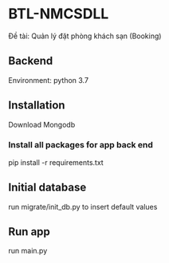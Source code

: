 # BTL-NMCSDLL
Đề tài: Quản lý đặt phòng khách sạn (Booking)

## Backend 
Environment: python 3.7

## Installation
Download Mongodb 

### Install all packages for app back end

pip install -r requirements.txt

## Initial database
run migrate/init_db.py to insert default values

## Run app
run main.py 